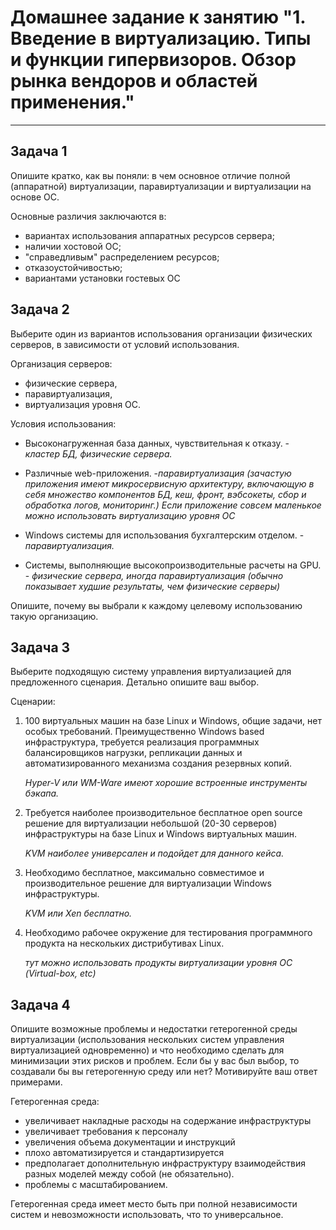 # Домашнее задание к занятию "1. Введение в виртуализацию. Типы и функции гипервизоров. Обзор рынка вендоров и областей применения."
---

## Задача 1

Опишите кратко, как вы поняли: в чем основное отличие полной (аппаратной) виртуализации, паравиртуализации и виртуализации на основе ОС.

Основные различия заключаются в:
* вариантах использования аппаратных ресурсов сервера;
* наличии хостовой ОС;
* "справедливым" распределением ресурсов;
* отказоустойчивостью;
* вариантами установки гостевых ОС

## Задача 2

Выберите один из вариантов использования организации физических серверов, в зависимости от условий использования.

Организация серверов:
- физические сервера,
- паравиртуализация,
- виртуализация уровня ОС.

Условия использования:
- Высоконагруженная база данных, чувствительная к отказу. - *кластер БД, физические сервера.*

- Различные web-приложения. -*паравиртуализация (зачастую приложения имеют микросервисную архитектуру, включающую в себя множество компонентов БД, кеш, фронт, вэбсокеты, сбор и обработка логов, мониторинг.) Если приложение совсем маленькое можно использовать виртуализацию уровня ОС*

- Windows системы для использования бухгалтерским отделом.  - *паравиртуализация.*

- Системы, выполняющие высокопроизводительные расчеты на GPU. - *физические сервера, иногда паравиртуализация (обычно показывает худшие результаты, чем физические серверы)*

Опишите, почему вы выбрали к каждому целевому использованию такую организацию.

## Задача 3

Выберите подходящую систему управления виртуализацией для предложенного сценария. Детально опишите ваш выбор.

Сценарии:

1. 100 виртуальных машин на базе Linux и Windows, общие задачи, нет особых требований. Преимущественно Windows based инфраструктура, требуется реализация программных балансировщиков нагрузки, репликации данных и автоматизированного механизма создания резервных копий.

   *Hyper-V или WM-Ware имеют хорошие встроенные инструменты бэкапа.*

3. Требуется наиболее производительное бесплатное open source решение для виртуализации небольшой (20-30 серверов) инфраструктуры на базе Linux и Windows виртуальных машин.

   *KVM наиболее универсален и подойдет для данного кейса.*

4. Необходимо бесплатное, максимально совместимое и производительное решение для виртуализации Windows инфраструктуры.

   *KVM или Xen бесплатно.*

5. Необходимо рабочее окружение для тестирования программного продукта на нескольких дистрибутивах Linux.

   *тут можно использовать продукты виртуализации уровня ОС (Virtual-box, etc)*

## Задача 4

Опишите возможные проблемы и недостатки гетерогенной среды виртуализации (использования нескольких систем управления виртуализацией одновременно) и что необходимо сделать для минимизации этих рисков и проблем. Если бы у вас был выбор, то создавали бы вы гетерогенную среду или нет? Мотивируйте ваш ответ примерами.

Гетерогенная среда:
* увеличивает накладные расходы на содержание инфраструктуры
* увеличивает требования к персоналу
* увеличения объема документации и инструкций
* плохо автоматизируется и стандартизируется
* предполагает дополнительную инфраструктуру взаимодействия разных моделей между собой (не обязательно).
* проблемы с масштабированием.
 
 Гетерогенная среда имеет место быть при полной независимости систем и невозможности использовать, что то универсальное.
